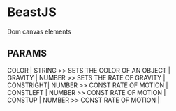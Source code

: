 # BeastJS
Dom canvas elements

## PARAMS

COLOR     |   STRING >> SETS THE COLOR OF AN OBJECT   |<br />
GRAVITY   |   NUMBER >> SETS THE RATE OF GRAVITY      |<br />
CONSTRIGHT|   NUMBER >> CONST RATE OF MOTION          |<br />
CONSTLEFT |   NUMBER >> CONST RATE OF MOTION          |<br />
CONSTUP   |   NUMBER >> CONST RATE OF MOTION          |<br />






